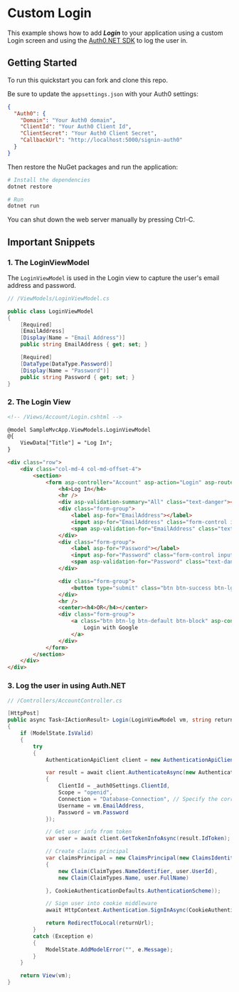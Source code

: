 # Custom Login

This example shows how to add ***Login*** to your application using a custom Login screen and using the [Auth0.NET SDK](https://github.com/auth0/auth0.net) to log the user in.

## Getting Started

To run this quickstart you can fork and clone this repo.

Be sure to update the `appsettings.json` with your Auth0 settings:

```json
{
  "Auth0": {
    "Domain": "Your Auth0 domain",
    "ClientId": "Your Auth0 Client Id",
    "ClientSecret": "Your Auth0 Client Secret",
    "CallbackUrl": "http://localhost:5000/signin-auth0"
  } 
}
```

Then restore the NuGet packages and run the application:

```bash
# Install the dependencies
dotnet restore

# Run
dotnet run
```

You can shut down the web server manually by pressing Ctrl-C.

## Important Snippets

### 1. The LoginViewModel

The `LoginViewModel` is used in the Login view to capture the user's email address and password.

```csharp
// /ViewModels/LoginViewModel.cs

public class LoginViewModel
{
    [Required]
    [EmailAddress]
    [Display(Name = "Email Address")]
    public string EmailAddress { get; set; }

    [Required]
    [DataType(DataType.Password)]
    [Display(Name = "Password")]
    public string Password { get; set; }
}
```

### 2. The Login View

```html
<!-- /Views/Account/Login.cshtml -->

@model SampleMvcApp.ViewModels.LoginViewModel
@{
    ViewData["Title"] = "Log In";
}

<div class="row">
    <div class="col-md-4 col-md-offset-4">
        <section>
            <form asp-controller="Account" asp-action="Login" asp-route-returnurl="@ViewData["ReturnUrl"]" method="post">
                <h4>Log In</h4>
                <hr />
                <div asp-validation-summary="All" class="text-danger"></div>
                <div class="form-group">
                    <label asp-for="EmailAddress"></label>
                    <input asp-for="EmailAddress" class="form-control input-lg" />
                    <span asp-validation-for="EmailAddress" class="text-danger"></span>
                </div>
                <div class="form-group">
                    <label asp-for="Password"></label>
                    <input asp-for="Password" class="form-control input-lg" />
                    <span asp-validation-for="Password" class="text-danger"></span>
                </div>

                <div class="form-group">
                    <button type="submit" class="btn btn-success btn-lg btn-block">Log in</button>
                </div>
                <hr />
                <center><h4>OR</h4></center>
                <div class="form-group">
                    <a class="btn btn-lg btn-default btn-block" asp-controller="Account" asp-action="LoginExternal" asp-route-connection="google-oauth2" asp-route-returnurl="@ViewData["ReturnUrl"]">
                        Login with Google
                    </a>
                </div>
            </form>
        </section>
    </div>
</div>
```

### 3. Log the user in using Auth.NET

```csharp
// /Controllers/AccountController.cs

[HttpPost]
public async Task<IActionResult> Login(LoginViewModel vm, string returnUrl = null)
{
    if (ModelState.IsValid)
    {
        try
        {
            AuthenticationApiClient client = new AuthenticationApiClient(new Uri($"https://{_auth0Settings.Domain}/"));

            var result = await client.AuthenticateAsync(new AuthenticationRequest
            {
                ClientId = _auth0Settings.ClientId,
                Scope = "openid",
                Connection = "Database-Connection", // Specify the correct name of your DB connection
                Username = vm.EmailAddress,
                Password = vm.Password
            });

            // Get user info from token
            var user = await client.GetTokenInfoAsync(result.IdToken);

            // Create claims principal
            var claimsPrincipal = new ClaimsPrincipal(new ClaimsIdentity(new[]
            {
                new Claim(ClaimTypes.NameIdentifier, user.UserId), 
                new Claim(ClaimTypes.Name, user.FullName)

            }, CookieAuthenticationDefaults.AuthenticationScheme));

            // Sign user into cookie middleware
            await HttpContext.Authentication.SignInAsync(CookieAuthenticationDefaults.AuthenticationScheme, claimsPrincipal);

            return RedirectToLocal(returnUrl);
        }
        catch (Exception e)
        {
            ModelState.AddModelError("", e.Message);
        }
    }

    return View(vm);
}
```